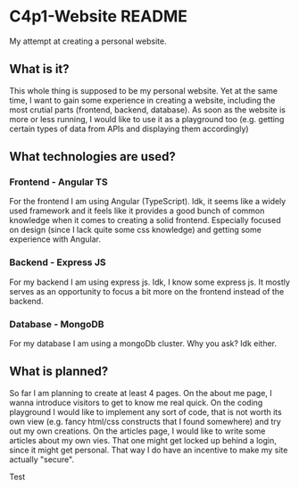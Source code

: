# C4p1-Website README
My attempt at creating a personal website.

## What is it?
This whole thing is supposed to be my personal website. Yet at the same time, I want to gain some experience in creating a website, including the most crutial parts (frontend, backend, database). As soon as the website is more or less running, I would like to use it as a playground too (e.g. getting certain types of data from APIs and displaying them accordingly)

## What technologies are used?
### Frontend - Angular TS
For the frontend I am using Angular (TypeScript). Idk, it seems like a widely used framework and it feels like it provides a good bunch of common knowledge when it comes to creating a solid frontend. Especially focused on design (since I lack quite some css knowledge) and getting some experience with Angular.

### Backend - Express JS
For my backend I am using express js. Idk, I know some express js. It mostly serves as an opportunity to focus a bit more on the frontend instead of the backend.

### Database - MongoDB
For my database I am using a mongoDb cluster. Why you ask? Idk either.

## What is planned?
So far I am planning to create at least 4 pages. On the about me page, I wanna introduce visitors to get to know me real quick. On the coding playground I would like to implement any sort of code, that is not worth its own view (e.g. fancy html/css constructs that I found somewhere) and try out my own creations. On the articles page, I would like to write some articles about my own vies. That one might get locked up behind a login, since it might get personal. That way I do have an incentive to make my site actually "secure".

Test